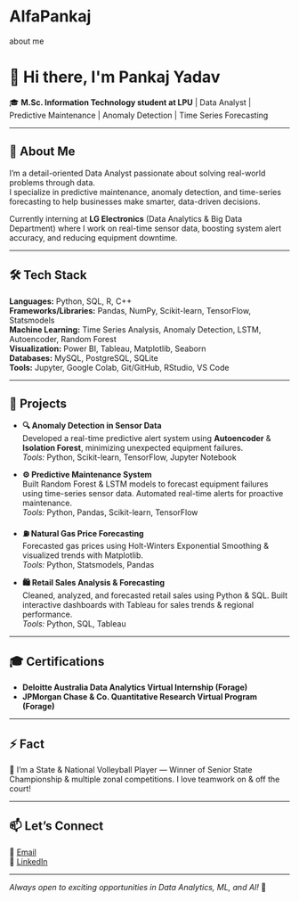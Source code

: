 # AlfaPankaj
about me
# 👋 Hi there, I'm Pankaj Yadav

🎓 **M.Sc. Information Technology student at LPU** | Data Analyst | Predictive Maintenance | Anomaly Detection | Time Series Forecasting

---

## 🚀 About Me

I’m a detail-oriented Data Analyst passionate about solving real-world problems through data.  
I specialize in predictive maintenance, anomaly detection, and time-series forecasting to help businesses make smarter, data-driven decisions.

Currently interning at **LG Electronics** (Data Analytics & Big Data Department) where I work on real-time sensor data, boosting system alert accuracy, and reducing equipment downtime.

---

## 🛠️ Tech Stack

**Languages:** Python, SQL, R, C++  
**Frameworks/Libraries:** Pandas, NumPy, Scikit-learn, TensorFlow, Statsmodels  
**Machine Learning:** Time Series Analysis, Anomaly Detection, LSTM, Autoencoder, Random Forest  
**Visualization:** Power BI, Tableau, Matplotlib, Seaborn  
**Databases:** MySQL, PostgreSQL, SQLite  
**Tools:** Jupyter, Google Colab, Git/GitHub, RStudio, VS Code

---

## 📌 Projects

- **🔍 Anomaly Detection in Sensor Data**  
  Developed a real-time predictive alert system using **Autoencoder** & **Isolation Forest**, minimizing unexpected equipment failures.  
  *Tools:* Python, Scikit-learn, TensorFlow, Jupyter Notebook

- **⚙️ Predictive Maintenance System**  
  Built Random Forest & LSTM models to forecast equipment failures using time-series sensor data. Automated real-time alerts for proactive maintenance.  
  *Tools:* Python, Pandas, Scikit-learn, TensorFlow

- **⛽ Natural Gas Price Forecasting**  
  Forecasted gas prices using Holt-Winters Exponential Smoothing & visualized trends with Matplotlib.  
  *Tools:* Python, Statsmodels, Pandas

- **🛍️ Retail Sales Analysis & Forecasting**  
  Cleaned, analyzed, and forecasted retail sales using Python & SQL. Built interactive dashboards with Tableau for sales trends & regional performance.  
  *Tools:* Python, SQL, Tableau

---

## 🎓 Certifications

- **Deloitte Australia Data Analytics Virtual Internship (Forage)**
- **JPMorgan Chase & Co. Quantitative Research Virtual Program (Forage)**

---

## ⚡ Fact

🏐 I’m a State & National Volleyball Player — Winner of Senior State Championship & multiple zonal competitions. I love teamwork on & off the court!

---

## 📫 Let’s Connect

📧 [Email](mailto:Pankajya0003@gmail.com)  
🔗 [LinkedIn](https://www.linkedin.com/in/pankaj-yadav-089b77259)

---

*Always open to exciting opportunities in Data Analytics, ML, and AI!* 🚀
